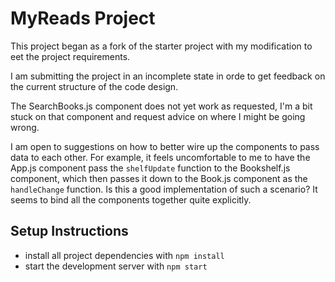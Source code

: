 # MyReads Project

This project began as a fork of the starter project with my modification to eet the project requirements. 

I am submitting the project in an incomplete state in orde to get feedback on the current structure of the code design. 

The SearchBooks.js component does not yet work as requested, I'm a bit stuck on that component and request advice on where I might be going wrong.

I am open to suggestions on how to better wire up the components to pass data to each other. For example, it feels uncomfortable to me to have the App.js component pass the `shelfUpdate` function to the Bookshelf.js component, which then passes it down to the Book.js component as the `handleChange` function. Is this a good implementation of such a scenario? It seems to bind all the components together quite explicitly.

## Setup Instructions

* install all project dependencies with `npm install`
* start the development server with `npm start`